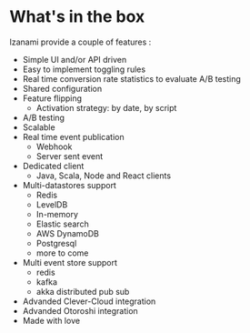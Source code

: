 # What's in the box

Izanami provide a couple of features : 

* Simple UI and/or API driven
* Easy to implement toggling rules
* Real time conversion rate statistics to evaluate A/B testing
* Shared configuration
* Feature flipping 
    * Activation strategy: by date, by script 
* A/B testing 
* Scalable 
* Real time event publication
    * Webhook  
    * Server sent event 
* Dedicated client 
    * Java, Scala, Node and React clients
* Multi-datastores support
    * Redis
    * LevelDB
    * In-memory
    * Elastic search 
    * AWS DynamoDB
    * Postgresql
    * more to come 
* Multi event store support
    * redis
    * kafka 
    * akka distributed pub sub  
* Advanded Clever-Cloud integration
* Advanded Otoroshi integration
* Made with love
